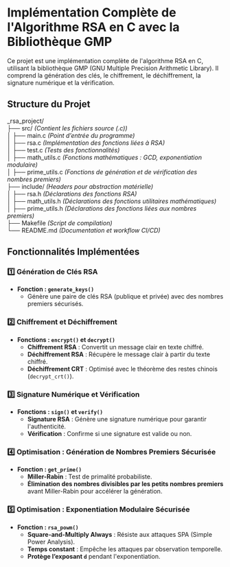 # Implémentation Complète de l'Algorithme RSA en C avec la Bibliothèque GMP

Ce projet est une implémentation complète de l'algorithme RSA en C, utilisant la bibliothèque GMP (GNU Multiple Precision Arithmetic Library). Il comprend la génération des clés, le chiffrement, le déchiffrement, la signature numérique et la vérification.

## Structure du Projet
_rsa_project/  
├── src/  _(Contient les fichiers source (.c))_  
│   ├── main.c _(Point d’entrée du programme)_  
│   ├── rsa.c _(Implémentation des fonctions liées à RSA)_  
│   ├── test.c _(Tests des fonctionnalités)_  
│   ├── math_utils.c _(Fonctions mathématiques : GCD, exponentiation modulaire)_  
│   ├── prime_utils.c _(Fonctions de génération et de vérification des nombres premiers)_  
├── include/  _(Headers pour abstraction matérielle)_  
│   ├── rsa.h _(Déclarations des fonctions RSA)_  
│   ├── math_utils.h _(Déclarations des fonctions utilitaires mathématiques)_  
│   ├── prime_utils.h _(Déclarations des fonctions liées aux nombres premiers)_  
├── Makefile _(Script de compilation)_  
└── README.md _(Documentation et workflow CI/CD)_  

## Fonctionnalités Implémentées

### 1️⃣ Génération de Clés RSA

- **Fonction : `generate_keys()`**
  - Génère une paire de clés RSA (publique et privée) avec des nombres premiers sécurisés.

### 2️⃣ Chiffrement et Déchiffrement

- **Fonctions : `encrypt()` et `decrypt()`**
  - **Chiffrement RSA** : Convertit un message clair en texte chiffré.
  - **Déchiffrement RSA** : Récupère le message clair à partir du texte chiffré.
  - **Déchiffrement CRT** : Optimisé avec le théorème des restes chinois (`decrypt_crt()`).

### 3️⃣ Signature Numérique et Vérification

- **Fonctions : `sign()` et `verify()`**
  - **Signature RSA** : Génère une signature numérique pour garantir l'authenticité.
  - **Vérification** : Confirme si une signature est valide ou non.

### 4️⃣ Optimisation : Génération de Nombres Premiers Sécurisée

- **Fonction : `get_prime()`**
  - **Miller-Rabin** : Test de primalité probabiliste.
  - **Élimination des nombres divisibles par les petits nombres premiers** avant Miller-Rabin pour accélérer la génération.

### 5️⃣ Optimisation : Exponentiation Modulaire Sécurisée

- **Fonction : `rsa_powm()`**
  - **Square-and-Multiply Always** : Résiste aux attaques SPA (Simple Power Analysis).
  - **Temps constant** : Empêche les attaques par observation temporelle.
  - **Protège l’exposant `d`** pendant l'exponentiation.
